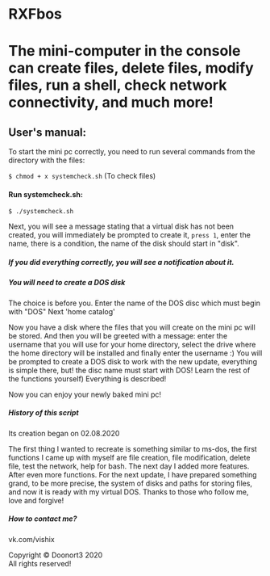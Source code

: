 # RXFbos

The mini-computer in the console can create files, delete files, modify files, run a shell, check network connectivity, and much more!
=====================

## User's manual:

To start the mini pc correctly, you need to run several commands from the directory with the files:

`$ chmod + x systemcheck.sh` (To check files)

#### Run systemcheck.sh:

`$ ./systemcheck.sh`

Next, you will see a message stating that a virtual disk has not been created, you will immediately be prompted to create it, `press 1`, enter the name, there is a condition, the name of the disk should start in "disk".

##### If you did everything correctly, you will see a notification about it.

##### You will need to create a DOS disk
The choice is before you.
Enter the name of the DOS disc which must begin with "DOS"
Next 'home catalog'

Now you have a disk where the files that you will create on the mini pc will be stored.
And then you will be greeted with a message: enter the username that you will use for your home directory, select the drive where the home directory will be installed and finally enter the username :) 
You will be prompted to create a DOS disk to work with the new update, everything is simple there, but! the disc name must start with DOS! Learn the rest of the functions yourself) Everything is described!

Now you can enjoy your newly baked mini pc! 

##### History of this script
Its creation began on 02.08.2020

The first thing I wanted to recreate is something similar to ms-dos, the first functions I came up with myself are file creation, file modification, delete file, test the network, help for bash. The next day I added more features. After even more functions. For the next update, I have prepared something grand, to be more precise, the system of disks and paths for storing files, and now it is ready with my virtual DOS. Thanks to those who follow me, love and forgive!


##### How to contact me?
vk.com/vishix


Copyright © Doonort3 2020  
All rights reserved!
